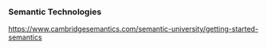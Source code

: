### Semantic Technologies
https://www.cambridgesemantics.com/semantic-university/getting-started-semantics
